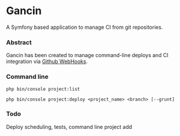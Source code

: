 Gancin
============
A Symfony based application to manage CI from git repositories.
### Abstract
Gancin has been created to manage command-line deploys and CI integration via [Github WebHooks](https://developer.github.com/v3/repos/hooks/).
### Command line
```
php bin/console project:list
```
```
php bin/console project:deploy <project_name> <branch> [--grunt]
```
### Todo
Deploy scheduling, tests, command line project add
